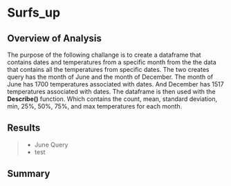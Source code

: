 # Surfs_up

## Overview of Analysis
The purpose of the following challange is to create a dataframe that contains dates and temperatures from a specific month from the the data that contains all the temperatures from specific dates. The two creates query has the month of June and the month of December. The month of June has 1700 temperatures associated with dates. And December has 1517 temperatures associated with dates. The dataframe is then used with the **Describe()** function. Which contains the count, mean, standard deviation, min, 25%, 50%, 75%, and max temperatures for each month.
## Results
> - June Query
  > - test
## Summary
